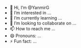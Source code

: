 - 👋 Hi, I’m @YanmirG
- 👀 I’m interested in ...
- 🌱 I’m currently learning ...
- 💞️ I’m looking to collaborate on ...
- 📫 How to reach me ...
- 😄 Pronouns: ...
- ⚡ Fun fact: ...

<!---
YanmirG/YanmirG is a ✨ special ✨ repository because its `README.md` (this file) appears on your GitHub profile.
You can click the Preview link to take a look at your changes.
--->

